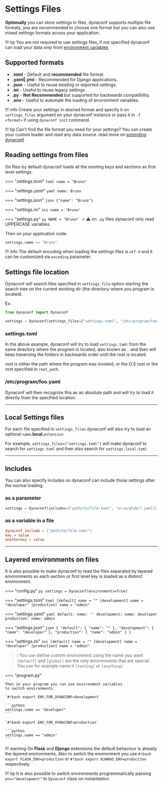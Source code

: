 # Settings Files

**Optionally** you can store settings in files, dynaconf supports multiple
file formats, you are recommended to choose one format but you can also use
mixed settings formats across your application.

!!! tip
    You are not required to use settings files, if not specified dynaconf
    can load your data only from [environment variables](/envvars/)

## Supported formats

- **.toml** - Default and **recommended** file format.
- **.yaml|.yml** - Recommended for Django applications.
- **.json** - Useful to reuse existing or exported settings.
- **.ini** - Useful to reuse legacy settings.
- **.py** - **Not Recommended** but supported for backwards compatibility.
- **.env** - Useful to automate the loading of environment variables.

!!! info
    Create your settings in desired format and specify it on `settings_files`
    argument on your dynaconf instance or pass it in `-f <format>` if using `dynaconf init` command.

!!! tip
    Can't find the file format you need for your settings?
    You can create your custom loader and read any data source.
    read more on [extending dynaconf](/advanced/)

## Reading settings from files

On files by default dynaconf loads all the existing keys and sections
as first level settings.

=== "settings.toml"
    ```toml
    name = "Bruno"
    ```

=== "settings.yaml"
    ```yaml
    name: Bruno
    ```

=== "settings.json"
    ```json
    {"name": "Bruno"}
    ```

=== "settings.ini"
    ```ini
    name = 'Bruno'
    ```

=== "settings.py"
    ```py
    NAME = "Bruno"
    ```
    > ⚠️ on `.py` files dynaconf only read UPPERCASE variables.

Then on your application code:

```python
settings.name == "Bruno"
```

!!! info
    The default encoding when loading the settings files is `utf-8` and it can be customized
    via `encoding` parameter.

## Settings file location

Dynaconf will search files specified in `settings_file` option starting the search tree
on the current working dir (the directory where you program is located).

Ex:

```py
from dynaconf import Dynaconf

settings = Dynaconf(settings_files=["settings.toml", "/etc/program/foo.yaml"])
```

### settings.toml

In the above example, dynaconf will try to load `settings.toml` from the same
directory where the program is located, also known as `.` and then will
keep traversing the folders in backwards order until the root is located.

root is either the path where the program was invoked, or the O.S root or the root
specified in `root_path`.

### /etc/program/foo.yaml

Dynaconf will then recognize this as an absolute path and will try to load it directly from
the specified location.


---

## Local Settings files

For each file specified in `settings_files` dynaconf will also try to load
an optional `name`**.local.**`extension`.

For example, `settings_files=["settings.toml"]` will make dynaconf to search for `settings.toml` and then also search for `settings.local.toml`


---

## Includes

You can also specify includes so dynaconf can include those settings after the normal loading.

### as a parameter

```py
settings = Dynaconf(includes=["path/to/file.toml", "or/a/glob/*.yaml])
```

### as a variable in a file

```toml
dynaconf_include = ["path/to/file.toml"]
key = value
anotherkey = value
```

---

## Layered environments on files

It is also possible to make dynaconf to read the files separated by layered 
environments so each section or first level key is loaded as a
distinct environment.

=== "config.py"
    ```py
    settings = Dynaconf(environments=True)
    ```

=== "settings.toml"
    ```toml
    [default]
    name = ""
    [development]
    name = "developer"
    [production]
    name = "admin"
    ```

=== "settings.yaml"
    ```yaml
    default:
        name: ''
    development:
        name: developer
    production:
        name: admin
    ```

=== "settings.json"
    ```json
    {
        "default": {
            "name": ""
        },
        "development": {
            "name": "developer"
        },
        "production": {
            "name": "admin"
        }
    }
    ```

=== "settings.ini"
    ```ini
    [default]
    name = ""
    [development]
    name = "developer"
    [production]
    name = "admin"
    ```


> ℹ️ You can define custom environment using the name you want
`[default]` and `[global]` are the only environments that are special.
You can for example name it `[testing]` or `[anything]`

=== "program.py"

    Then in your program you can use environment variables 
    to switch environments.

    `#!bash export ENV_FOR_DYNACONF=development`

    ```python
    settings.name == "developer"
    ```

    `#!bash export ENV_FOR_DYNACONF=production`

    ```python
    settings.name == "admin"
    ```

!!! warning
    On **Flask** and **Django** extensions the default behaviour is already
    the layered environments.
    Also to switch the environment you use `#!bash export FLASK_ENV=production` or `#!bash export DJANGO_ENV=production` respectively. 

!!! tip
    It is also possible to switch environments programmatically passing
    `env="development"` to `Dynaconf` class on instantiation.
